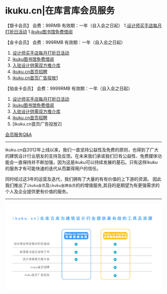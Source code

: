# ikuku.cn|在库言库会员服务

【银卡会员】
会费：99RMB
有效期：一年（自入会之日起）
1.[设计师买手店每月打折日活动](member-3.md)
1.[ikuku图书馆免费借阅](library.md)

【金卡会员】
会费：999RMB
有效期：一年（自入会之日起）
1. [设计师买手店每月打折日活动](member-3.md)
1. [ikuku图书馆免费借阅](library.md)
1. [入驻设计供需双方推介库](member-4.md)  
1. [ikuku.cn首页招聘](member-5.md)  
1. [ikuku.cn首页广告投放1](member-6.md)

【铂金卡会员】
会费：9999RMB
有效期：一年（自入会之日起）
1. [设计师买手店每月打折日活动](member-3.md)
1. [ikuku图书馆免费借阅](library.md)
1. [入驻设计供需双方推介库](member-4.md)  
1. [ikuku.cn首页招聘](member-5.md)  
1. [ikuku.cn首页广告投放2]

[会员服务Q&A](member-2.md)


-----


ikuku.cn自2012年上线以来，我们一直坚持公益性及免费的原则，也得到了广大的建筑设计行业朋友的支持及反馈。在未来我们承诺我们已有公益性、免费媒体功能会一直保持并不断加强，因为这是ikuku可以持续发展的基石。只有这样ikuku的服务才有可能快速的迭代从而赢得用户的信任。  

同时经过这3年的运营及迭代，我们拥有了大量的有有价值的上下游的资源。 因此我们推出了`ikuku会员`及`ikuku金牌会员`的的增值服务,其目的是期望为有更强需求的个人及企业提供更有价值的服务。  

-----

![ikuku会员介绍](images/ikukumember.jpg)  

